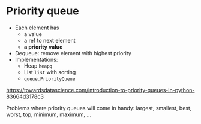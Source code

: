# Priority queue

- Each element has
    - a value
    - a ref to next element
    - **a priority value**
- Dequeue: remove element with highest priority
- Implementations:
    - Heap `heapq`
    - List `list` with sorting
    - `queue.PriorityQueue`

https://towardsdatascience.com/introduction-to-priority-queues-in-python-83664d3178c3

Problems where priority queues will come in handy:
largest, smallest, best, worst, top, minimum, maximum, ...
